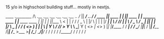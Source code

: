 15 y/o in highschool building stuff... mostly in nextjs.  


 ____ .________              /\          .__         .__    .__       .__                  .__                  .__ ._. 
/_   ||   ____/  ___.__.    / /   ____   |__| ____   |  |__ |__| ____ |  |__   ______ ____ |  |__   ____   ____ |  || | 
 |   ||____  \  <   |  |   / /   /  _ \  |  |/    \  |  |  \|  |/ ___\|  |  \ /  ___// ___\|  |  \ /  _ \ /  _ \|  || | 
 |   |/       \  \___  |  / /   (  <_> ) |  |   |  \ |   Y  \  / /_/  >   Y  \\___ \\  \___|   Y  (  <_> |  <_> )  |_\| 
 |___/______  /  / ____| / /     \____/  |__|___|  / |___|  /__\___  /|___|  /____  >\___  >___|  /\____/ \____/|____/_ 
            \/   \/      \/                      \/       \/  /_____/      \/     \/     \/     \/                   \/ 
